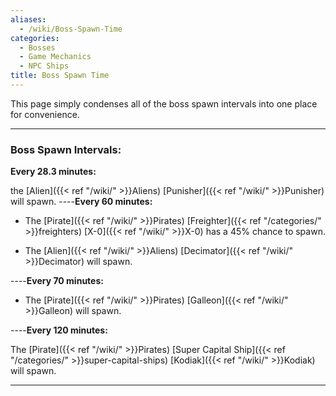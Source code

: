 ```yaml
---
aliases:
  - /wiki/Boss-Spawn-Time
categories:
  - Bosses
  - Game Mechanics
  - NPC Ships
title: Boss Spawn Time
---
```


This page simply condenses all of the boss spawn intervals into one place for convenience.

---

### **Boss Spawn Intervals:**

**Every 28.3 minutes:**

the [Alien]({{< ref "/wiki/" >}}Aliens) [Punisher]({{< ref "/wiki/" >}}Punisher) will spawn. ----**Every 60 minutes:**

- The [Pirate]({{< ref "/wiki/" >}}Pirates) [Freighter]({{< ref "/categories/" >}}freighters) [X-0]({{< ref "/wiki/" >}}X-0) has a 45% chance to spawn.

<!-- -->

- The [Alien]({{< ref "/wiki/" >}}Aliens) [Decimator]({{< ref "/wiki/" >}}Decimator) will spawn.

----**Every 70 minutes:**

- The [Pirate]({{< ref "/wiki/" >}}Pirates) [Galleon]({{< ref "/wiki/" >}}Galleon) will spawn.

----**Every 120 minutes:**

The [Pirate]({{< ref "/wiki/" >}}Pirates) [Super Capital Ship]({{< ref "/categories/" >}}super-capital-ships) [Kodiak]({{< ref "/wiki/" >}}Kodiak) will spawn.

---
